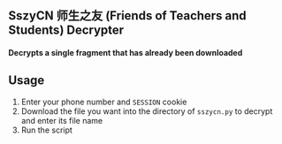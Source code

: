 ## SszyCN 师生之友 (Friends of Teachers and Students) Decrypter
#### Decrypts a single fragment that has already been downloaded

## Usage
1. Enter your phone number and `SESSION` cookie
2. Download the file you want into the directory of `sszycn.py` to decrypt and enter its file name
3. Run the script
